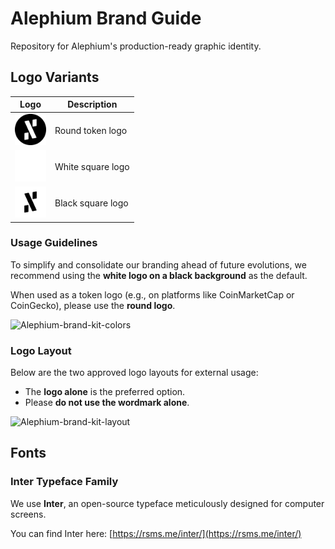 # Alephium Brand Guide  
Repository for Alephium's production-ready graphic identity.

## Logo Variants  

| Logo | Description |
| --- | --- |
| <img src="https://raw.githubusercontent.com/alephium/alephium-brand-guide/refs/heads/monochrome-round/logos/svgs/Alephium-Logo-round.svg" alt="drawing" width="50"/> | Round token logo |
| <img src="https://raw.githubusercontent.com/alephium/alephium-brand-guide/refs/heads/monochrome-round/logos/svgs/Alephium-Logo-W.svg" alt="drawing" width="50"/> | White square logo |
| <img src="https://raw.githubusercontent.com/alephium/alephium-brand-guide/refs/heads/monochrome-round/logos/svgs/Alephium-Logo-B.svg" alt="drawing" width="50"/> | Black square logo |

### Usage Guidelines

To simplify and consolidate our branding ahead of future evolutions, we recommend using the **white logo on a black background** as the default.  

When used as a token logo (e.g., on platforms like CoinMarketCap or CoinGecko), please use the **round logo**.  

![Alephium-brand-kit-colors](https://github.com/user-attachments/assets/e286b03c-ff02-4260-b508-beb9015f6e70)

### Logo Layout  

Below are the two approved logo layouts for external usage:  
- The **logo alone** is the preferred option.  
- Please **do not use the wordmark alone**.  

![Alephium-brand-kit-layout](https://github.com/user-attachments/assets/1c979587-728f-4ec2-96b9-cc2e5688cb76)

## Fonts  

### Inter Typeface Family  
We use **Inter**, an open-source typeface meticulously designed for computer screens.  

You can find Inter here: [https://rsms.me/inter/](https://rsms.me/inter/)
